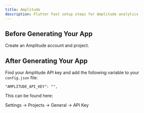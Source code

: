 ```yaml
---
title: Amplitude
description: Flutter Fast setup steps for Amplitude analytics
---
```

## Before Generating Your App
Create an Amplitude account and project.

## After Generating Your App
Find your Amplitude API key and add the following variable to your `config.json` file:
```
"AMPLITUDE_API_KEY": "",
```
This can be found here:

Settings -> Projects -> General -> API Key